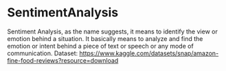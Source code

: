 # SentimentAnalysis


Sentiment Analysis, as the name suggests, it means to identify the view or emotion behind a situation. It basically means to analyze and find the emotion or intent behind a piece of text or speech or any mode of communication. Dataset: https://www.kaggle.com/datasets/snap/amazon-fine-food-reviews?resource=download

